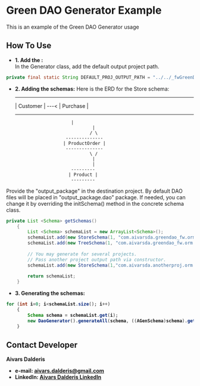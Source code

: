 Green DAO Generator Example
=====================
This is an example of the Green DAO Generator usage


How To Use
--------------

- <b>1. Add the :</b>
<br>In the Generator class, add the default output project path.
```java
private final static String DEFAULT_PROJ_OUTPUT_PATH = "../../_fwGreenDAO/src";
```
- <b>2. Adding the schemas:</b>
Here is the ERD for the Store schema:
	 ----------        ----------
	| Customer | ---< | Purchase |
	 ----------        ----------
	                       |
          						   |
          						  / \
      				     --------------
      				    | ProductOrder |
      				     --------------
          						  \ /
          						   |
          						   |
      				       ---------
      				      | Product |
      				       ---------	 

Provide the "output_package" in the destination project.
By default DAO files will be placed in "output_package.dao" package.
If needed, you can change it by overriding the initSchema() method in the concrete schema class.
```java
private List <Schema> getSchemas()
	{
		List <Schema> schemaList = new ArrayList<Schema>();
		schemaList.add(new StoreSchema(1, "com.aivarsda.greendao_fw.orm.store",DEFAULT_PROJ_OUTPUT_PATH));
		schemaList.add(new TreeSchema(1, "com.aivarsda.greendao_fw.orm.tree",DEFAULT_PROJ_OUTPUT_PATH));
		
		// You may generate for several projects.
		// Pass another project output path via constructor.
		schemaList.add(new StoreSchema(1,"com.aivarsda.anotherproj.orm.store","../../_anotherproj/src"));
		
		return schemaList;
	}
```
 
- <b>3. <b>Generating the schemas:</b>
 
```java
for (int i=0; i<schemaList.size(); i++)
	{
		Schema schema = schemaList.get(i);
		new DaoGenerator().generateAll(schema, ((AGenSchema)schema).getOutRelativePath());
	}
```


## Contact Developer
Aivars Dalderis
* e-mail: <aivars.dalderis@gmail.com>
* LinkedIn: [Aivars Dalderis LinkedIn](http://il.linkedin.com/in/aivarsd)
